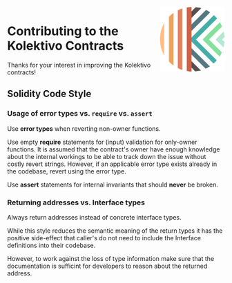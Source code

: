 <img align="right" width="150" height="150" top="100" src="./assets/kolektivo.png">

# Contributing to the Kolektivo Contracts

Thanks for your interest in improving the Kolektivo contracts!

## Solidity Code Style

### Usage of error types vs. `require` vs. `assert`

Use **error types** when reverting non-owner functions.

Use empty **require** statements for (input) validation for only-owner functions. It is assumed that the contract's owner have enough knowledge about the internal workings to be able to track down the issue without costly revert strings.
However, if an applicable error type exists already in the codebase, revert using the error type.

Use **assert** statements for internal invariants that should **never** be broken.

### Returning addresses vs. Interface types

Always return addresses instead of concrete interface types.

While this style reduces the semantic meaning of the return types it has the
positive side-effect that caller's do not need to include the Interface
definitions into their codebase.

However, to work against the loss of type information make sure that the
documentation is sufficint for developers to reason about the returned address.

